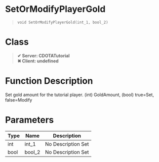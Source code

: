 # SetOrModifyPlayerGold
> `void SetOrModifyPlayerGold(int_1, bool_2)`
# Class
> __✔ Server: CDOTATutorial__  
> __✖ Client: undefined__  
# Function Description
Set gold amount for the tutorial player. (int) GoldAmount, (bool) true=Set, false=Modify
# Parameters
Type|Name|Description
--|--|--
int|int_1|No Description Set
bool|bool_2|No Description Set

